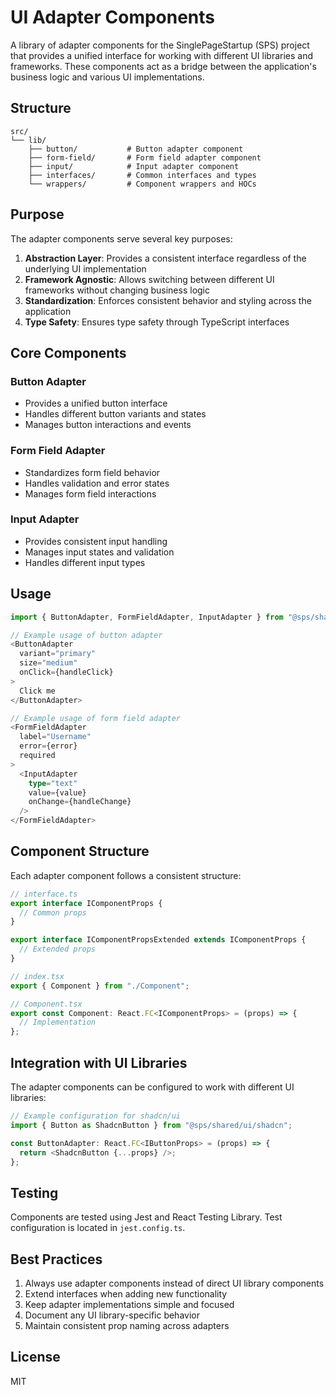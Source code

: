 # UI Adapter Components

A library of adapter components for the SinglePageStartup (SPS) project that provides a unified interface for working with different UI libraries and frameworks. These components act as a bridge between the application's business logic and various UI implementations.

## Structure

```
src/
└── lib/
    ├── button/           # Button adapter component
    ├── form-field/       # Form field adapter component
    ├── input/            # Input adapter component
    ├── interfaces/       # Common interfaces and types
    └── wrappers/         # Component wrappers and HOCs
```

## Purpose

The adapter components serve several key purposes:

1. **Abstraction Layer**: Provides a consistent interface regardless of the underlying UI implementation
2. **Framework Agnostic**: Allows switching between different UI frameworks without changing business logic
3. **Standardization**: Enforces consistent behavior and styling across the application
4. **Type Safety**: Ensures type safety through TypeScript interfaces

## Core Components

### Button Adapter

- Provides a unified button interface
- Handles different button variants and states
- Manages button interactions and events

### Form Field Adapter

- Standardizes form field behavior
- Handles validation and error states
- Manages form field interactions

### Input Adapter

- Provides consistent input handling
- Manages input states and validation
- Handles different input types

## Usage

```typescript
import { ButtonAdapter, FormFieldAdapter, InputAdapter } from "@sps/shared/ui/adapter";

// Example usage of button adapter
<ButtonAdapter
  variant="primary"
  size="medium"
  onClick={handleClick}
>
  Click me
</ButtonAdapter>

// Example usage of form field adapter
<FormFieldAdapter
  label="Username"
  error={error}
  required
>
  <InputAdapter
    type="text"
    value={value}
    onChange={handleChange}
  />
</FormFieldAdapter>
```

## Component Structure

Each adapter component follows a consistent structure:

```typescript
// interface.ts
export interface IComponentProps {
  // Common props
}

export interface IComponentPropsExtended extends IComponentProps {
  // Extended props
}

// index.tsx
export { Component } from "./Component";

// Component.tsx
export const Component: React.FC<IComponentProps> = (props) => {
  // Implementation
};
```

## Integration with UI Libraries

The adapter components can be configured to work with different UI libraries:

```typescript
// Example configuration for shadcn/ui
import { Button as ShadcnButton } from "@sps/shared/ui/shadcn";

const ButtonAdapter: React.FC<IButtonProps> = (props) => {
  return <ShadcnButton {...props} />;
};
```

## Testing

Components are tested using Jest and React Testing Library. Test configuration is located in `jest.config.ts`.

## Best Practices

1. Always use adapter components instead of direct UI library components
2. Extend interfaces when adding new functionality
3. Keep adapter implementations simple and focused
4. Document any UI library-specific behavior
5. Maintain consistent prop naming across adapters

## License

MIT
